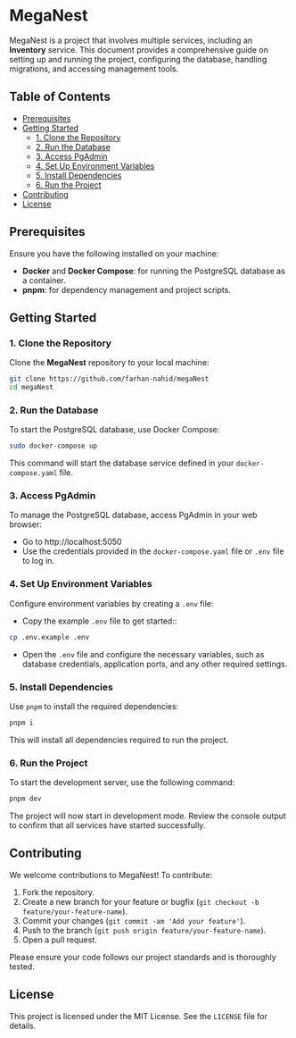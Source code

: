 # MegaNest

MegaNest is a project that involves multiple services, including an **Inventory** service. This document provides a comprehensive guide on setting up and running the project, configuring the database, handling migrations, and accessing management tools.

## Table of Contents

- [Prerequisites](#prerequisites)
- [Getting Started](#getting-started)
  - [1. Clone the Repository](#1-clone-the-repository)
  - [2. Run the Database](#2-run-the-database)
  - [3. Access PgAdmin](#3-access-pgadmin)
  - [4. Set Up Environment Variables](#4-set-up-environment-variables)
  - [5. Install Dependencies](#5-install-dependencies)
  - [6. Run the Project](#6-run-the-project)
- [Contributing](#contributing)
- [License](#license)

## Prerequisites

Ensure you have the following installed on your machine:

- **Docker** and **Docker Compose**: for running the PostgreSQL database as a container.
- **pnpm**: for dependency management and project scripts.

## Getting Started

### 1. Clone the Repository

Clone the **MegaNest** repository to your local machine:

```bash
git clone https://github.com/farhan-nahid/megaNest
cd megaNest
```

### 2. Run the Database

To start the PostgreSQL database, use Docker Compose:

```bash
sudo docker-compose up
```

This command will start the database service defined in your `docker-compose.yaml` file.

### 3. Access PgAdmin

To manage the PostgreSQL database, access PgAdmin in your web browser:

- Go to http://localhost:5050
- Use the credentials provided in the `docker-compose.yaml` file or `.env` file to log in.

### 4. Set Up Environment Variables

Configure environment variables by creating a `.env` file:

- Copy the example `.env` file to get started::

```bash
cp .env.example .env
```

- Open the `.env` file and configure the necessary variables, such as database credentials, application ports, and any other required settings.

### 5. Install Dependencies

Use `pnpm` to install the required dependencies:

```bash
pnpm i
```

This will install all dependencies required to run the project.

### 6. Run the Project

To start the development server, use the following command:

```bash
pnpm dev
```

The project will now start in development mode. Review the console output to confirm that all services have started successfully.

## Contributing

We welcome contributions to MegaNest! To contribute:

1.  Fork the repository.
2.  Create a new branch for your feature or bugfix (`git checkout -b feature/your-feature-name`).
3.  Commit your changes (`git commit -am 'Add your feature'`).
4.  Push to the branch (`git push origin feature/your-feature-name`).
5.  Open a pull request.

Please ensure your code follows our project standards and is thoroughly tested.

## License

This project is licensed under the MIT License. See the `LICENSE` file for details.
